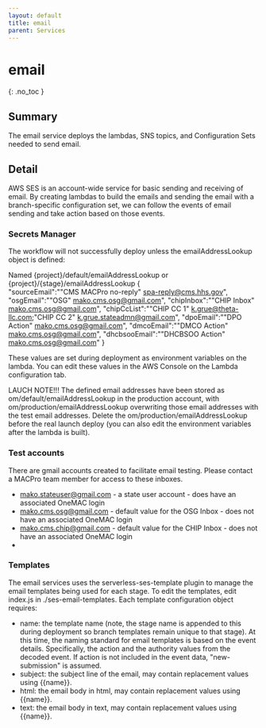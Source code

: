 ```yaml
---
layout: default
title: email
parent: Services
---
```


# email
{: .no_toc }

## Summary
The email service deploys the lambdas, SNS topics, and Configuration Sets needed to send email.

## Detail
AWS SES is an account-wide service for basic sending and receiving of email.  By creating lambdas to build the emails and sending the email with a branch-specific configuration set, we can follow the events of email sending and take action based on those events.

### Secrets Manager
The workflow will not successfully deploy unless the emailAddressLookup object is defined:

Named {project}/default/emailAddressLookup or {project}/{stage}/emailAddressLookup
    {   
        "sourceEmail":"\"CMS MACPro no-reply\" <spa-reply@cms.hhs.gov>",
        "osgEmail":"\"OSG\" <mako.cms.osg@gmail.com>",
        "chipInbox":"\"CHIP Inbox\" <mako.cms.osg@gmail.com>",
        "chipCcList":"\"CHIP CC 1\" <k.grue@theta-llc.com>;\"CHIP CC 2\" <k.grue.stateadmn@gmail.com>",
        "dpoEmail":"\"DPO Action\" <mako.cms.osg@gmail.com>",
        "dmcoEmail":"\"DMCO Action\" <mako.cms.osg@gmail.com>",
        "dhcbsooEmail":"\"DHCBSOO Action\" <mako.cms.osg@gmail.com>"
    }

These values are set during deployment as environment variables on the lambda.  You can edit these values in the AWS Console on the Lambda configuration tab.

LAUCH NOTE!!! The defined email addresses have been stored as om/default/emailAddressLookup in the production account, with om/production/emailAddressLookup overwriting those email addresses with the test email addresses.  Delete the om/production/emailAddressLookup before the real launch deploy (you can also edit the environment variables after the lambda is built). 

### Test accounts
There are gmail accounts created to facilitate email testing.  Please contact a MACPro team member for access to these inboxes.
- mako.stateuser@gmail.com - a state user account  - does have an associated OneMAC login
- mako.cms.osg@gmail.com - default value for the OSG Inbox - does not have an associated OneMAC login
- mako.cms.chip@gmail.com - default value for the CHIP Inbox - does not have an associated OneMAC login
- 

### Templates
The email services uses the serverless-ses-template plugin to manage the email templates being used for each stage.  To edit the templates, edit index.js in ./ses-email-templates.  Each template configuration object requires:
- name: the template name (note, the stage name is appended to this during deployment so branch templates remain unique to that stage).  At this time, the naming standard for email templates is based on the event details. Specifically, the action and the authority values from the decoded event.  If action is not included in the event data, "new-submission" is assumed.
- subject: the subject line of the email, may contain replacement values using {{name}}.
- html: the email body in html, may contain replacement values using {{name}}.
- text: the email body in text, may contain replacement values using {{name}}.